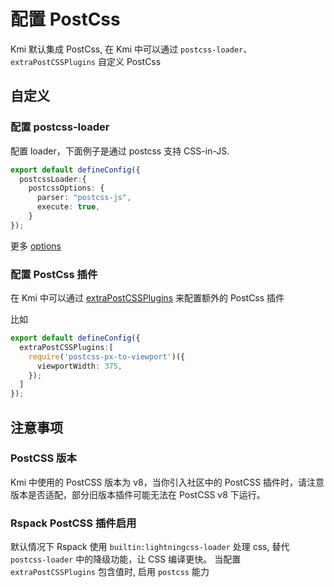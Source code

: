 # 配置 PostCss

Kmi 默认集成 PostCss, 在 Kmi 中可以通过 `postcss-loader`、 `extraPostCSSPlugins` 自定义 PostCss

## 自定义

### 配置 postcss-loader

配置 loader，下面例子是通过 postcss 支持 CSS-in-JS.

```ts [config/config.ts]
export default defineConfig({
  postcssLoader:{
    postcssOptions: {
      parser: "postcss-js",
      execute: true,
    }
});
```

更多 [options](https://github.com/webpack-contrib/postcss-loader#options)

### 配置 PostCss 插件

在 Kmi 中可以通过 [extraPostCSSPlugins](/config/config#extrapostcssplugins) 来配置额外的 PostCss 插件

比如

```ts config/config.ts
export default defineConfig({
  extraPostCSSPlugins:[
    require('postcss-px-to-viewport')({
      viewportWidth: 375,
    });
  ]
});
```

## 注意事项

### PostCSS 版本
Kmi 中使用的 PostCSS 版本为 v8，当你引入社区中的 PostCSS 插件时，请注意版本是否适配，部分旧版本插件可能无法在 PostCSS v8 下运行。

### Rspack PostCSS 插件启用
默认情况下 Rspack 使用 `builtin:lightningcss-loader` 处理 css, 替代 `postcss-loader` 中的降级功能，让 CSS 编译更快。
当配置 `extraPostCSSPlugins` 包含值时, 启用 `postcss` 能力
